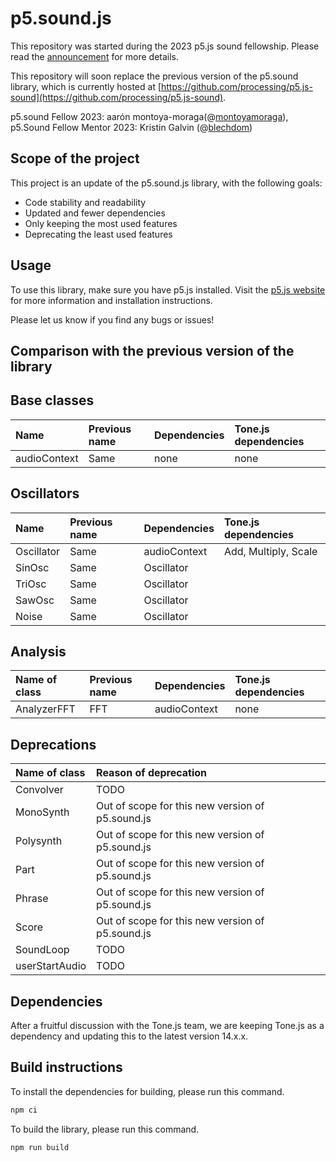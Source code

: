 # p5.sound.js

This repository was started during the 2023 p5.js sound fellowship. Please read the [announcement](https://medium.com/@ProcessingOrg/announcing-the-2023-p5-sound-fellow-aar%C3%B3n-montoya-moraga-7613450902f6) for more details.

This repository will soon replace the previous version of the p5.sound library, which is currently hosted at [https://github.com/processing/p5.js-sound](https://github.com/processing/p5.js-sound).

p5.sound Fellow 2023: aarón montoya-moraga(@[montoyamoraga](https://github.com/montoyamoraga)),
p5.Sound Fellow Mentor 2023: Kristin Galvin (@[blechdom](https://github.com/blechdom))

## Scope of the project

This project is an update of the p5.sound.js library, with the following goals:

- Code stability and readability
- Updated and fewer dependencies
- Only keeping the most used features
- Deprecating the least used features

## Usage

To use this library, make sure you have p5.js installed. Visit the [p5.js website](https://p5js.org/) for more information and installation instructions.

Please let us know if you find any bugs or issues!

## Comparison with the previous version of the library

## Base classes

| Name         | Previous name | Dependencies | Tone.js dependencies |
| :----------- | :------------ | :----------- | :------------------- |
| audioContext | Same          | none         | none                 |

## Oscillators

| Name       | Previous name | Dependencies | Tone.js dependencies |
| :--------- | :------------ | :----------- | :------------------- |
| Oscillator | Same          | audioContext | Add, Multiply, Scale |
| SinOsc     | Same          | Oscillator   |                      |
| TriOsc     | Same          | Oscillator   |                      |
| SawOsc     | Same          | Oscillator   |                      |
| Noise      | Same          | Oscillator   |                      |

## Analysis

| Name of class | Previous name | Dependencies | Tone.js dependencies |
| :------------ | :------------ | :----------- | :------------------- |
| AnalyzerFFT   | FFT           | audioContext | none                 |

## Deprecations

| Name of class  | Reason of deprecation                            |
| :------------- | :----------------------------------------------- |
| Convolver      | TODO                                             |
| MonoSynth      | Out of scope for this new version of p5.sound.js |
| Polysynth      | Out of scope for this new version of p5.sound.js |
| Part           | Out of scope for this new version of p5.sound.js |
| Phrase         | Out of scope for this new version of p5.sound.js |
| Score          | Out of scope for this new version of p5.sound.js |
| SoundLoop      | TODO                                             |
| userStartAudio | TODO                                             |

## Dependencies

After a fruitful discussion with the Tone.js team, we are keeping Tone.js as a dependency and updating this to the latest version 14.x.x.

## Build instructions

To install the dependencies for building, please run this command.

```bash
npm ci
```

To build the library, please run this command.

```bash
npm run build
```
